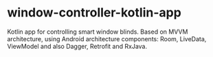 # window-controller-kotlin-app
Kotlin app for controlling smart window blinds. Based on MVVM architecture, using Android architecture components: Room, LiveData, ViewModel and also Dagger, Retrofit and RxJava.